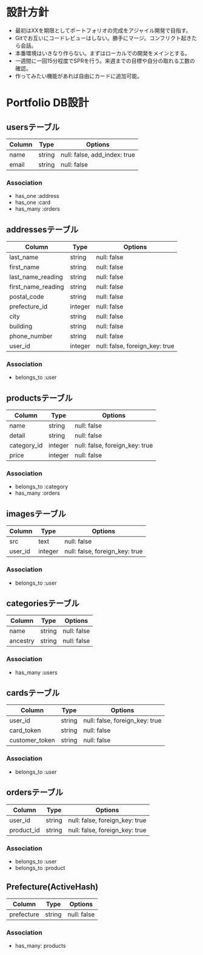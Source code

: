# 設計方針
- 最初はXXを期限としてポートフォリオの完成をアジャイル開発で目指す。
- Gitでお互いにコードレビューはしない。勝手にマージ。コンフリクト起きたら会話。
- 本番環境はいきなり作らない。まずはローカルでの開発をメインとする。
- 一週間に一回15分程度でSPRを行う。来週までの目標や自分の取れる工数の確認。
- 作ってみたい機能があれば自由にカードに追加可能。


# Portfolio DB設計

## usersテーブル
|Column|Type|Options|
|------|----|-------|
|name|string|null: false, add_index: true|
|email|string|null: false|
### Association
- has_one :address
- has_one :card
- has_many :orders

## addressesテーブル
|Column|Type|Options|
|------|----|-------|
|last_name|string|null: false|
|first_name|string|null: false|
|last_name_reading|string|null: false|
|first_name_reading|string|null: false|
|postal_code|string|null: false|
|prefecture_id|integer|null: false|
|city|string|null: false|
|building|string|null: false|
|phone_number|string|null: false|
|user_id|integer|null: false, foreign_key: true|
### Association
- belongs_to :user

## productsテーブル
|Column|Type|Options|
|------|----|-------|
|name|string|null: false|
|detail|string|null: false|
|category_id|integer|null: false, foreign_key: true|
|price|integer|null: false|
### Association
- belongs_to :category
- has_many :orders

## imagesテーブル
|Column|Type|Options|
|------|----|-------|
|src|text|null: false|
|user_id|integer|null: false, foreign_key: true|
### Association
- belongs_to :user

## categoriesテーブル
|Column|Type|Options|
|------|----|-------|
|name|string|null: false|
|ancestry|string|null: false|
### Association
- has_many :users

## cardsテーブル
|Column|Type|Options|
|------|----|-------|
|user_id|string|null: false, foreign_key: true|
|card_token|string|null: false|
|customer_token|string|null: false|
### Association
- belongs_to :user

## ordersテーブル
|Column|Type|Options|
|------|----|-------|
|user_id|string|null: false, foreign_key: true|
|product_id|string|null: false, foreign_key: true|
### Association
- belongs_to :user
- belongs_to :product

## Prefecture(ActiveHash)
|Column|Type|Options|
|------|----|-------|
|prefecture|string|null: false|
### Association
- has_many: products